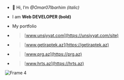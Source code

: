 - 👋 Hi, I’m _@Omar07Ibarhim (italic)_ 

- I am  __Web DEVELOPER (bold)__

- My portfolio 

- >[www.unsiyyat.com](https://unsiyyat.com/site)

- >[www.getiraptek.az](https://getiraptek.az)

- >[www.prg.az](https://prg.az)

- >[www.hrts.az](https://hrts.az)



![Frame 4](https://user-images.githubusercontent.com/31526072/196043597-09fd890e-1737-4e02-9d08-e2ea25000b09.png)




<!---
Omar07Ibarhim/Omar07Ibarhim is a ✨ special ✨ repository because its `README.md` (this file) appears on your GitHub profile.
You can click the Preview link to take a look at your changes.
--->
